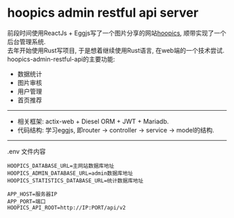 # hoopics admin restful api server
前段时间使用ReactJs + Eggjs写了一个图片分享的网站[hoopics](http://www.hoopics.cn), 顺带实现了一个后台管理系统.  
去年开始使用Rust写项目, 于是想着继续使用Rust语言, 在web端的一个技术尝试.  
hoopics-admin-restful-api的主要功能:  
* 数据统计
* 图片审核
* 用户管理
* 首页推荐
---
* 相关框架: actix-web + Diesel ORM + JWT + Mariadb.  
* 代码结构: 学习eggjs, 即router -> controller -> service -> model的结构.

---
.env 文件内容
```
HOOPICS_DATABASE_URL=主网站数据库地址
HOOPICS_ADMIN_DATABASE_URL=admin数据库地址
HOOPICS_STATISTICS_DATABASE_URL=统计数据库地址

APP_HOST=服务器IP
APP_PORT=端口
HOOPICS_API_ROOT=http://IP:PORT/api/v2
```
